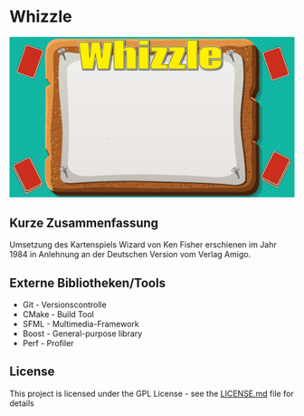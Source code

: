 # Whizzle

![](assets/main_menu.png/?raw=true)

## Kurze Zusammenfassung

Umsetzung des Kartenspiels Wizard von Ken Fisher erschienen im Jahr 1984 in Anlehnung an der Deutschen Version vom Verlag Amigo.

## Externe Bibliotheken/Tools

* Git - Versionscontrolle
* CMake - Build Tool
* SFML - Multimedia-Framework
* Boost - General-purpose library
* Perf - Profiler

## License

This project is licensed under the GPL License - see the [LICENSE.md](LICENSE.md) file for details

